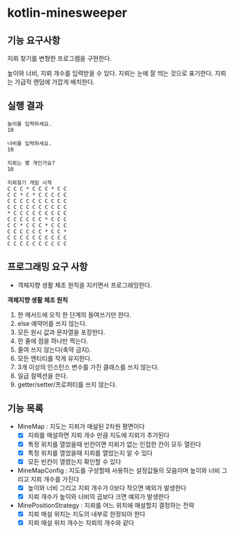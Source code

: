 # kotlin-minesweeper

## 기능 요구사항
지뢰 찾기를 변형한 프로그램을 구현한다.

높이와 너비, 지뢰 개수를 입력받을 수 있다.
지뢰는 눈에 잘 띄는 것으로 표기한다.
지뢰는 가급적 랜덤에 가깝게 배치한다.

## 실행 결과
```
높이를 입력하세요.
10

너비를 입력하세요.
10

지뢰는 몇 개인가요?
10

지뢰찾기 게임 시작
C C C * C C C * C C
C C * C * C C C C C
C C C C C C C C C C
C C C C C C C C C C
* C C C C C C C C C
C C C C C C * C C C
C C * C C C * C C C
C C C C C C * C C *
C C C C C C C C C C
C C C C C C C C C C
```

## 프로그래밍 요구 사항
- 객체지향 생활 체조 원칙을 지키면서 프로그래밍한다.

**객체지향 생활 체조 원칙**
1. 한 메서드에 오직 한 단계의 들여쓰기만 한다.
2. else 예약어를 쓰지 않는다.
3. 모든 원시 값과 문자열을 포장한다.
4. 한 줄에 점을 하나만 찍는다.
5. 줄여 쓰지 않는다(축약 금지).
6. 모든 엔티티를 작게 유지한다.
7. 3개 이상의 인스턴스 변수를 가진 클래스를 쓰지 않는다.
8. 일급 컬렉션을 쓴다.
9. getter/setter/프로퍼티를 쓰지 않는다.


## 기능 목록
- MineMap : 지도는 지뢰가 매설된 2차원 평면이다
  - [x] 지뢰를 매설하면 지뢰 개수 만큼 지도에 지뢰가 추가된다
  - [x] 특정 위치를 열었을때 빈칸이면 지뢰가 없는 인접한 칸이 모두 열린다
  - [x] 특정 위치를 열었을때 지뢰를 열었는지 알 수 있다
  - [x] 모든 빈칸이 열렸는지 확인할 수 있다
- MineMapConfig : 지도를 구성할때 사용하는 설정값들의 모음이며 높이와 너비 그리고 지뢰 개수를 가진다
  - [x] 높이와 너비 그리고 지뢰 개수가 0보다 작으면 예외가 발생한다
  - [x] 지뢰 개수가 높이와 너비의 곱보다 크면 예외가 발생한다
- MinePositionStrategy : 지뢰를 어느 위치에 매설할지 결정하는 전략
  - [x] 지뢰 매설 위치는 지도의 내부로 한정되야 한다
  - [x] 지뢰 매설 위치 개수는 지뢰의 개수와 같다

